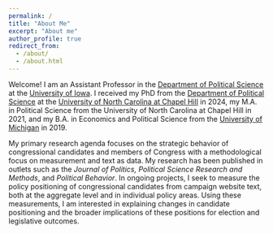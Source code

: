 ```yaml
---
permalink: /
title: "About Me"
excerpt: "About me"
author_profile: true
redirect_from: 
  - /about/
  - /about.html
---
```


Welcome! I am an Assistant Professor in the [Department of Political Science](https://politicalscience.uiowa.edu/) at the [University of Iowa](https://uiowa.edu/). I received my PhD from the [Department of Political Science](https://politicalscience.unc.edu/) at the [University of North Carolina at Chapel Hill](https://www.unc.edu/) in 2024, my M.A. in Political Science from the University of North Carolina at Chapel Hill in 2021, and my B.A. in Economics and Political Science from the [University of Michigan](https://umich.edu/) in 2019.

My primary research agenda focuses on the strategic behavior of congressional candidates and members of Congress with a methodological focus on measurement and text as data. My research has been published in outlets such as the _Journal of Politics, Political Science Research and Methods_, and _Political Behavior_. In ongoing projects, I seek to measure the policy positioning of congressional candidates from campaign website text, both at the aggregate level and in individual policy areas. Using these measurements, I am interested in explaining changes in candidate positioning and the broader implications of these positions for election and legislative outcomes.
